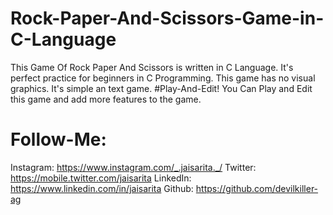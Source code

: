 # Rock-Paper-And-Scissors-Game-in-C-Language
This Game Of Rock Paper And Scissors is written in C Language. It's perfect practice for beginners in C Programming. This game has no visual graphics. It's simple an text game.
#Play-And-Edit!
You Can Play and Edit this game and add more features to the game.
# Follow-Me:
Instagram: https://www.instagram.com/_.jaisarita._/
‏‏‎ ‎
Twitter: https://mobile.twitter.com/jaisarita
‏‏‎ ‎
LinkedIn: https://www.linkedin.com/in/jaisarita
‏‏‎ ‎
Github: https://github.com/devilkiller-ag
